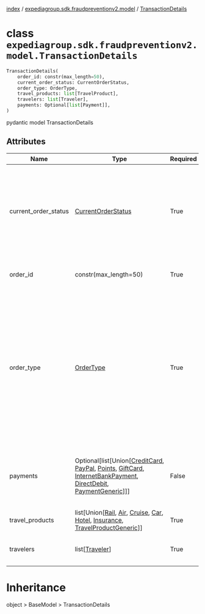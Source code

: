 [index](index.md) /
[expediagroup.sdk.fraudpreventionv2.model](expediagroup.sdk.fraudpreventionv2.model.md)
/ [TransactionDetails](TransactionDetails.md)

# class `expediagroup.sdk.fraudpreventionv2.model.TransactionDetails`

```python
TransactionDetails(
    order_id: constr(max_length=50),
    current_order_status: CurrentOrderStatus,
    order_type: OrderType,
    travel_products: list[TravelProduct],
    travelers: list[Traveler],
    payments: Optional[list[Payment]],
)
```

pydantic model TransactionDetails

## Attributes

| Name                 | Type                                                                                                                                                                                                                                           | Required | Description                                                                                                                                                                                                                                                                                                                                                                                                                                                         |
| -------------------- | ---------------------------------------------------------------------------------------------------------------------------------------------------------------------------------------------------------------------------------------------- | -------- | ------------------------------------------------------------------------------------------------------------------------------------------------------------------------------------------------------------------------------------------------------------------------------------------------------------------------------------------------------------------------------------------------------------------------------------------------------------------- |
| current_order_status | [CurrentOrderStatus](CurrentOrderStatus.md)                                                                                                                                                                                                    | True     | Status of the order:<br/>\_ `IN_PROGRESS` is used when order has not processed fully. For example, inventory has not yet been reserved, or payment has not yet been settled.<br/>\_ `COMPLETED` is used when an order has been processed fully. For example, inventory has been reserved, and the payment has been settled.                                                                                                                                         |
| order_id             | constr(max_length=50)                                                                                                                                                                                                                          | True     | Unique identifier assigned to the order by the partner. `order_id` is specific to the partner namespace.                                                                                                                                                                                                                                                                                                                                                            |
| order_type           | [OrderType](OrderType.md)                                                                                                                                                                                                                      | True     | Type of order. Possible `order_types`.<br/><br/>`CREATE` - Initial type of a brand new order.<br/><br/>`CHANGE` - If a `OrderPurchaseScreenRequest` has already been submitted for the initial booking with `order_type = CREATE`, but has now been modified and partner wishes to resubmit for Fraud screening then the `order_type = CHANGE`. Examples of changes that are supported are changes made to `check-in/checkout dates` or `price of a TravelProduct`. |
| payments             | Optional\[list\[Union\[[CreditCard](CreditCard.md), [PayPal](PayPal.md), [Points](Points.md), [GiftCard](GiftCard.md), [InternetBankPayment](InternetBankPayment.md), [DirectDebit](DirectDebit.md), [PaymentGeneric](PaymentGeneric.md)\]\]\] | False    | List of the form(s) of payment being used to purchase the order. One or more forms of payment can be used within an order. Information gathered will be specific to the form of payment.                                                                                                                                                                                                                                                                            |
| travel_products      | list\[Union\[[Rail](Rail.md), [Air](Air.md), [Cruise](Cruise.md), [Car](Car.md), [Hotel](Hotel.md), [Insurance](Insurance.md), [TravelProductGeneric](TravelProductGeneric.md)\]\]                                                             | True     | …                                                                                                                                                                                                                                                                                                                                                                                                                                                                   |
| travelers            | list\[[Traveler](Traveler.md)\]                                                                                                                                                                                                                | True     | Individuals who are part of the travel party for the order. At minimum there must be at least `1` traveler.                                                                                                                                                                                                                                                                                                                                                         |

# Inheritance

object > BaseModel > TransactionDetails
